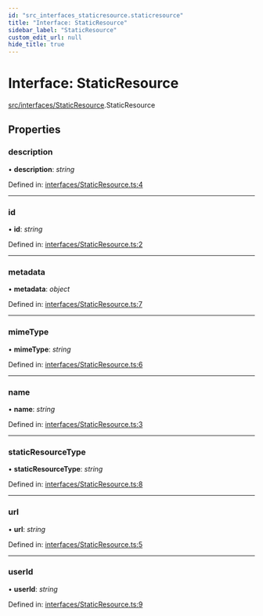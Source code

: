 ```yaml
---
id: "src_interfaces_staticresource.staticresource"
title: "Interface: StaticResource"
sidebar_label: "StaticResource"
custom_edit_url: null
hide_title: true
---
```


# Interface: StaticResource

[src/interfaces/StaticResource](../modules/src_interfaces_staticresource.md).StaticResource

## Properties

### description

• **description**: *string*

Defined in: [interfaces/StaticResource.ts:4](https://github.com/xr3ngine/xr3ngine/blob/77d12cea0/packages/common/src/interfaces/StaticResource.ts#L4)

___

### id

• **id**: *string*

Defined in: [interfaces/StaticResource.ts:2](https://github.com/xr3ngine/xr3ngine/blob/77d12cea0/packages/common/src/interfaces/StaticResource.ts#L2)

___

### metadata

• **metadata**: *object*

Defined in: [interfaces/StaticResource.ts:7](https://github.com/xr3ngine/xr3ngine/blob/77d12cea0/packages/common/src/interfaces/StaticResource.ts#L7)

___

### mimeType

• **mimeType**: *string*

Defined in: [interfaces/StaticResource.ts:6](https://github.com/xr3ngine/xr3ngine/blob/77d12cea0/packages/common/src/interfaces/StaticResource.ts#L6)

___

### name

• **name**: *string*

Defined in: [interfaces/StaticResource.ts:3](https://github.com/xr3ngine/xr3ngine/blob/77d12cea0/packages/common/src/interfaces/StaticResource.ts#L3)

___

### staticResourceType

• **staticResourceType**: *string*

Defined in: [interfaces/StaticResource.ts:8](https://github.com/xr3ngine/xr3ngine/blob/77d12cea0/packages/common/src/interfaces/StaticResource.ts#L8)

___

### url

• **url**: *string*

Defined in: [interfaces/StaticResource.ts:5](https://github.com/xr3ngine/xr3ngine/blob/77d12cea0/packages/common/src/interfaces/StaticResource.ts#L5)

___

### userId

• **userId**: *string*

Defined in: [interfaces/StaticResource.ts:9](https://github.com/xr3ngine/xr3ngine/blob/77d12cea0/packages/common/src/interfaces/StaticResource.ts#L9)
